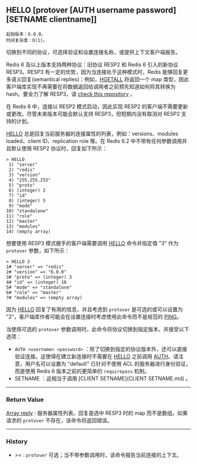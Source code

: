 ## HELLO [protover [AUTH username password] [SETNAME clientname]]

    起始版本：6.0.0。
    时间复杂度：O(1)。

切换到不同的协议，可选择验证和设置连接名称，或提供上下文客户端报告。

Redis 6 及以上版本支持两种协议：旧协议 RESP2 和 Redis 6 引入的新协议 RESP3。RESP3 有一定的优势，因为当连接处于这种模式时，Redis 能够回复更多语义回复(semantical replies)：例如，[HGETALL](HGETALL.md) 将返回一个 map 类型，因此客户端库实现不再需要在将数据返回给调用者之前预先知道如何将其转换为 hash。要全力了解 RESP3，请 [check this repository](https://github.com/antirez/resp3) 。

在 Redis 6 中，连接以 RESP2 模式启动，因此实现 RESP2 的客户端不需要更新或更改。尽管未来版本可能会默认支持 RESP3，但短期内没有取消对 RESP2 支持的计划。

[HELLO](HELLO.md) 总是回复当前服务器的连接属性的列表，例如：versions、modules loaded、client ID、replication role 等。在 Redis 6.2 中不带有任何参数调用并且默认使用 RESP2 协议时，回复如下所示：

```
> HELLO
 1) "server"
 2) "redis"
 3) "version"
 4) "255.255.255"
 5) "proto"
 6) (integer) 2
 7) "id"
 8) (integer) 5
 9) "mode"
10) "standalone"
11) "role"
12) "master"
13) "modules"
14) (empty array)
```

想要使用 RESP3 模式握手的客户端需要调用 [HELLO](HELLO.md) 命令并指定值 "3" 作为 `protover` 参数，如下所示：

```
> HELLO 3
1# "server" => "redis"
2# "version" => "6.0.0"
3# "proto" => (integer) 3
4# "id" => (integer) 10
5# "mode" => "standalone"
6# "role" => "master"
7# "modules" => (empty array)
```

因为 [HELLO](HELLO.md) 回复了有用的信息，并且考虑到 `protover` 是可选的或可以设置为 "2"，客户端库作者可能会在设置连接时考虑使用此命令而不是规范的 [PING](ping.md)。

当使用可选的 `protover` 参数调用时，此命令将协议切换到指定版本，并接受以下选项：
- `AUTH <username> <password>` ：除了切换到指定的协议版本外，还可以直接验证连接。这使得在建立新连接时不需要在 [HELLO](HELLO.md) 之前调用 [AUTH](AUTH.md)。请注意，用户名可以设置为 "default" 已针对不使用 ACL 的服务器进行身份验证，而是使用 Redis 6 版本之前的更简单的 `requirepass` 机制。
- SETNAME <clientname> ：这相当于调用 [CLIENT SETNAME](CLIENT SETNAME.md) 。

---

### Return Value

[Array reply](../topics/protocol.md#resp-arrays) : 服务器属性列表。回复是选中 RESP3 时的 map 而不是数组。如果请求的 `protover` 不存在，该命令将返回错误。

---

### History

- &gt;= : `protover` 可选；当不带参数调用时，该命令报告当前连接的上下文。
